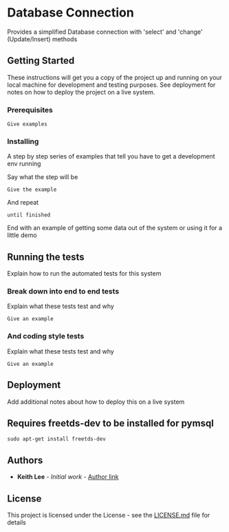 # Database Connection

Provides a simplified Database connection with 'select' and 'change' (Update/Insert) methods

## Getting Started

These instructions will get you a copy of the project up and running on your local machine for development and testing purposes. See deployment for notes on how to deploy the project on a live system.

### Prerequisites



```
Give examples
```

### Installing

A step by step series of examples that tell you have to get a development env running

Say what the step will be

```
Give the example
```

And repeat

```
until finished
```

End with an example of getting some data out of the system or using it for a little demo

## Running the tests

Explain how to run the automated tests for this system

### Break down into end to end tests

Explain what these tests test and why

```
Give an example
```

### And coding style tests

Explain what these tests test and why

```
Give an example
```

## Deployment

Add additional notes about how to deploy this on a live system

## Requires freetds-dev to be installed for pymsql

```sudo apt-get install freetds-dev```


## Authors

* **Keith Lee** - *Initial work* - [Author link](https://github.com/keithlee-co-uk)

## License

This project is licensed under the <unknown> License - see the [LICENSE.md](LICENSE.md) file for details
